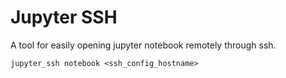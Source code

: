 # Jupyter SSH
A tool for easily opening jupyter notebook remotely through ssh.

```
jupyter_ssh notebook <ssh_config_hostname>
```
